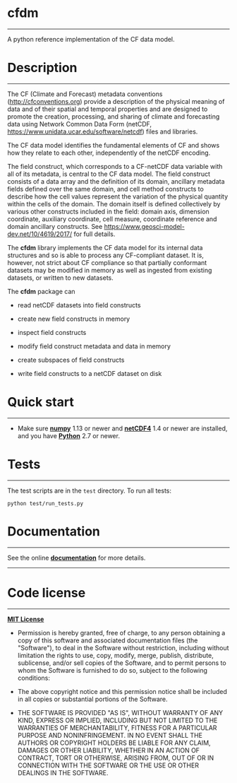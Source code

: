 cfdm
====

----------------------------------------------------------------------

A python reference implementation of the CF data model.

Description
===========

----------------------------------------------------------------------

The CF (Climate and Forecast) metadata conventions (http://cfconventions.org) provide a description of the physical
meaning of data and of their spatial and temporal properties and are designed to promote the creation, processing, and sharing of climate
and forecasting data using Network Common Data Form (netCDF, https://www.unidata.ucar.edu/software/netcdf) files and libraries.

The CF data model identifies the fundamental elements of CF and shows
how they relate to each other, independently of the netCDF encoding.

The field construct, which corresponds to a CF-netCDF data variable
with all of its metadata, is central to the CF data model. The field
construct consists of a data array and the definition of its domain,
ancillary metadata fields defined over the same domain, and cell
method constructs to describe how the cell values represent the
variation of the physical quantity within the cells of the domain. The
domain itself is defined collectively by various other constructs
included in the field: domain axis, dimension coordinate, auxiliary
coordinate, cell measure, coordinate reference and domain ancillary
constructs. See https://www.geosci-model-dev.net/10/4619/2017/ for
full details.

The **cfdm** library implements the CF data model for its internal
data structures and so is able to process any CF-compliant dataset. It
is, however, not strict about CF compliance so that partially
conformant datasets may be modified in memory as well as ingested from
existing datasets, or written to new datasets.

The **cfdm** package can

* read netCDF datasets into field constructs

* create new field constructs in memory

* inspect field constructs

* modify field construct metadata and data in memory

* create subspaces of field constructs

* write field constructs to a netCDF dataset on disk

Quick start
===========

----------------------------------------------------------------------

* Make sure [**numpy**](https://pypi.python.org/pypi/numpy) 1.13 or
  newer and [**netCDF4**](https://pypi.python.org/pypi/netCDF4) 1.4 or
  newer are installed, and you have
  [**Python**](http://www.python.org) 2.7 or newer.

Tests
=====

----------------------------------------------------------------------

The test scripts are in the ``test`` directory. To run all tests:

    python test/run_tests.py


Documentation
=============

----------------------------------------------------------------------

See the online [**documentation**](https://ncas-cms.github.io/cfdm)
for more details.

----------------------------------------------------------------------

Code license
============

----------------------------------------------------------------------

[**MIT License**](http://opensource.org/licenses/mit-license.php)

  * Permission is hereby granted, free of charge, to any person
    obtaining a copy of this software and associated documentation
    files (the "Software"), to deal in the Software without
    restriction, including without limitation the rights to use, copy,
    modify, merge, publish, distribute, sublicense, and/or sell copies
    of the Software, and to permit persons to whom the Software is
    furnished to do so, subject to the following conditions:

  * The above copyright notice and this permission notice shall be
    included in all copies or substantial portions of the Software.

  * THE SOFTWARE IS PROVIDED "AS IS", WITHOUT WARRANTY OF ANY KIND,
    EXPRESS OR IMPLIED, INCLUDING BUT NOT LIMITED TO THE WARRANTIES OF
    MERCHANTABILITY, FITNESS FOR A PARTICULAR PURPOSE AND
    NONINFRINGEMENT. IN NO EVENT SHALL THE AUTHORS OR COPYRIGHT
    HOLDERS BE LIABLE FOR ANY CLAIM, DAMAGES OR OTHER LIABILITY,
    WHETHER IN AN ACTION OF CONTRACT, TORT OR OTHERWISE, ARISING FROM,
    OUT OF OR IN CONNECTION WITH THE SOFTWARE OR THE USE OR OTHER
    DEALINGS IN THE SOFTWARE.
